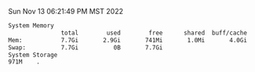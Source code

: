 Sun Nov 13 06:21:49 PM MST 2022
```bash
System Memory
               total        used        free      shared  buff/cache   available
Mem:           7.7Gi       2.9Gi       741Mi       1.0Mi       4.0Gi       4.4Gi
Swap:          7.7Gi          0B       7.7Gi
System Storage
971M	.
```
```bash
